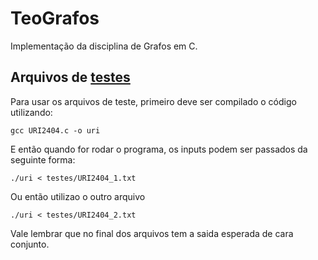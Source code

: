 # TeoGrafos
Implementação da disciplina de Grafos em C.

## Arquivos de [testes](/testes)
Para usar os arquivos de teste, primeiro deve ser compilado o código utilizando:

```
gcc URI2404.c -o uri
```

E então quando for rodar o programa, os inputs podem ser passados da seguinte forma:

```
./uri < testes/URI2404_1.txt
```

Ou então utilizao o outro arquivo

```
./uri < testes/URI2404_2.txt
```

Vale lembrar que no final dos arquivos tem a saida esperada de cara conjunto.
